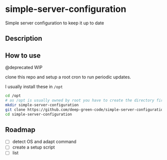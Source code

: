 # simple-server-configuration
Simple server configuration to keep it up to date

## Description



## How to use

@deprecated WIP

clone this repo and setup a root cron to run periodic updates.

I usually install these in `/opt`

```bash
cd /opt
# as /opt is usually owned by root you have to create the directory first
mkdir simple-server-configuration
git clone https://github.com/deep-green-code/simple-server-configuration.git
cd simple-server-configuration
```

## Roadmap

- [ ] detect OS and adapt command
- [ ] create a setup script
- [ ] list 
